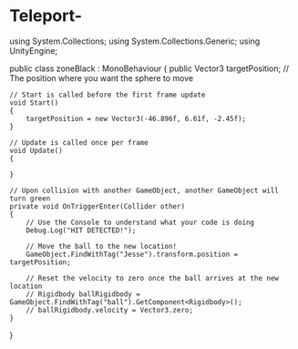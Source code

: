 # Teleport-

using System.Collections;
using System.Collections.Generic;
using UnityEngine;

public class zoneBlack : MonoBehaviour
{
    public Vector3 targetPosition; // The position where you want the sphere to move

    // Start is called before the first frame update
    void Start()
    {
        targetPosition = new Vector3(-46.896f, 6.61f, -2.45f);
    }

    // Update is called once per frame
    void Update()
    {

    }

    // Upon collision with another GameObject, another GameObject will turn green
    private void OnTriggerEnter(Collider other)
    {
        // Use the Console to understand what your code is doing
        Debug.Log("HIT DETECTED!");

        // Move the ball to the new location!
        GameObject.FindWithTag("Jesse").transform.position = targetPosition;

        // Reset the velocity to zero once the ball arrives at the new location
        // Rigidbody ballRigidbody = GameObject.FindWithTag("ball").GetComponent<Rigidbody>();
        // ballRigidbody.velocity = Vector3.zero;
    }
}
